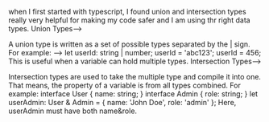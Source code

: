 when I first started with typescript, I found union and intersection types really very helpful for making my code safer and I am using thr right  data  types.
Union Types-->

  A union type is written as a set of possible types separated by the | sign. For example: -->
    let userId: string | number;
    userId = 'abc123';
    userId = 456; 
This is useful when a variable can hold multiple types.
Intersection Types-->

  Intersection types are used to take the multiple type and compile it into one. That means, the property of a variable is from all types combined. For example:
    interface User { name: string; }
    interface Admin { role: string; }
    let userAdmin: User & Admin = { name: 'John Doe', role: 'admin' };
  Here, userAdmin must have both name&role.
  

